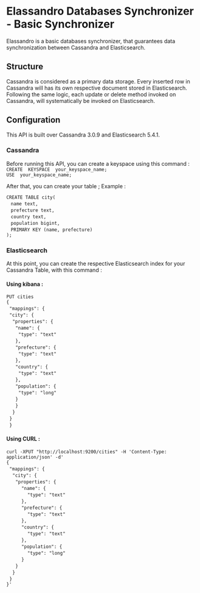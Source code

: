 # Elassandro Databases Synchronizer - Basic Synchronizer

Elassandro is a basic databases synchronizer, that guarantees data synchronization between Cassandra and Elasticsearch.

## Structure

Cassandra is considered as a primary data storage. Every inserted row in Cassandra will has its own respective document stored in Elasticsearch.
Following the same logic, each update or delete method invoked on Cassandra, will systematically be invoked on Elasticsearch.

## Configuration

This API is built over Cassandra 3.0.9 and Elasticsearch 5.4.1.

### Cassandra

Before running this API, you can create a keyspace using this command : <br/>
`CREATE  KEYSPACE  your_keyspace_name;`<br/>
`USE  your_keyspace_name;`

After that, you can create your table ; Example :

`CREATE TABLE city(`<br />
    &nbsp;&nbsp; `name text,`<br />
    &nbsp;&nbsp; `prefecture text,`<br />
    &nbsp;&nbsp; `country text,`<br />
    &nbsp;&nbsp; `population bigint,`<br />
    &nbsp;&nbsp; `PRIMARY KEY (name, prefecture)`<br />
`);`

### Elasticsearch

At this point, you can create the respective Elasticsearch index for your Cassandra Table, with this command  : <br/>
#### Using kibana :

`PUT cities`<br />
`{`<br />
  &nbsp;&nbsp;`"mappings": {`<br />
      &nbsp;&nbsp;`"city": {`<br />
        &nbsp;&nbsp;&nbsp;&nbsp;`"properties": {`<br />
          &nbsp;&nbsp;&nbsp;&nbsp;&nbsp;&nbsp;`"name": {`<br />
            &nbsp;&nbsp;&nbsp;&nbsp;&nbsp;&nbsp;&nbsp;&nbsp;`"type": "text"`<br />
          &nbsp;&nbsp;&nbsp;&nbsp;&nbsp;&nbsp;`},`<br />
          &nbsp;&nbsp;&nbsp;&nbsp;&nbsp;&nbsp;`"prefecture": {`<br />
            &nbsp;&nbsp;&nbsp;&nbsp;&nbsp;&nbsp;&nbsp;&nbsp;`"type": "text"`<br />
          &nbsp;&nbsp;&nbsp;&nbsp;&nbsp;&nbsp;`},`<br />
          &nbsp;&nbsp;&nbsp;&nbsp;&nbsp;&nbsp;`"country": {`<br />
            &nbsp;&nbsp;&nbsp;&nbsp;&nbsp;&nbsp;&nbsp;&nbsp;`"type": "text"`<br />
          &nbsp;&nbsp;&nbsp;&nbsp;&nbsp;&nbsp;`},`<br />
		  &nbsp;&nbsp;&nbsp;&nbsp;&nbsp;&nbsp;`"population": {`<br />
            &nbsp;&nbsp;&nbsp;&nbsp;&nbsp;&nbsp;&nbsp;&nbsp;`"type": "long"`<br />
          &nbsp;&nbsp;&nbsp;&nbsp;&nbsp;&nbsp;`}`<br />
        &nbsp;&nbsp;&nbsp;&nbsp;&nbsp;&nbsp;`}`<br />
      &nbsp;&nbsp;&nbsp;&nbsp;`}`<br />
	&nbsp;&nbsp;`}`<br />
&nbsp;&nbsp;`}`<br />

#### Using CURL :

`curl -XPUT "http://localhost:9200/cities" -H 'Content-Type: application/json' -d'`<br />
`{`<br />
  &nbsp;&nbsp;`"mappings": {`<br />
      &nbsp;&nbsp;&nbsp;&nbsp;`"city": {`<br />
        &nbsp;&nbsp;&nbsp;&nbsp;&nbsp;&nbsp;`"properties": {`<br />
          &nbsp;&nbsp;&nbsp;&nbsp;&nbsp;&nbsp;&nbsp;&nbsp;&nbsp;&nbsp;`"name": {`<br />
            &nbsp;&nbsp;&nbsp;&nbsp;&nbsp;&nbsp;&nbsp;&nbsp;&nbsp;&nbsp;&nbsp;&nbsp;&nbsp;&nbsp;`"type": "text"`<br />
          &nbsp;&nbsp;&nbsp;&nbsp;&nbsp;&nbsp;&nbsp;&nbsp;&nbsp;&nbsp;`},`<br />
          &nbsp;&nbsp;&nbsp;&nbsp;&nbsp;&nbsp;&nbsp;&nbsp;&nbsp;&nbsp;`"prefecture": {`<br />
            &nbsp;&nbsp;&nbsp;&nbsp;&nbsp;&nbsp;&nbsp;&nbsp;&nbsp;&nbsp;&nbsp;&nbsp;&nbsp;&nbsp;`"type": "text"`<br />
          &nbsp;&nbsp;&nbsp;&nbsp;&nbsp;&nbsp;&nbsp;&nbsp;&nbsp;&nbsp;`},`<br />
          &nbsp;&nbsp;&nbsp;&nbsp;&nbsp;&nbsp;&nbsp;&nbsp;&nbsp;&nbsp;`"country": {`<br />
            &nbsp;&nbsp;&nbsp;&nbsp;&nbsp;&nbsp;&nbsp;&nbsp;&nbsp;&nbsp;&nbsp;&nbsp;&nbsp;&nbsp;`"type": "text"`<br />
          &nbsp;&nbsp;&nbsp;&nbsp;&nbsp;&nbsp;&nbsp;&nbsp;&nbsp;&nbsp;`},`<br />
		  &nbsp;&nbsp;&nbsp;&nbsp;&nbsp;&nbsp;&nbsp;&nbsp;&nbsp;&nbsp;`"population": {`<br />
            &nbsp;&nbsp;&nbsp;&nbsp;&nbsp;&nbsp;&nbsp;&nbsp;&nbsp;&nbsp;&nbsp;&nbsp;&nbsp;&nbsp;`"type": "long"`<br />
          &nbsp;&nbsp;&nbsp;&nbsp;&nbsp;&nbsp;&nbsp;&nbsp;&nbsp;&nbsp;`}`<br />
        &nbsp;&nbsp;&nbsp;&nbsp;&nbsp;&nbsp;`}`<br />
      &nbsp;&nbsp;&nbsp;&nbsp;`}`<br />
	&nbsp;&nbsp;`}`<br />
`}'`<br />